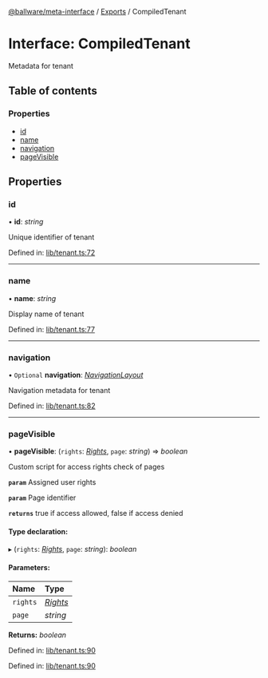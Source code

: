 [@ballware/meta-interface](../README.md) / [Exports](../modules.md) / CompiledTenant

# Interface: CompiledTenant

Metadata for tenant

## Table of contents

### Properties

- [id](compiledtenant.md#id)
- [name](compiledtenant.md#name)
- [navigation](compiledtenant.md#navigation)
- [pageVisible](compiledtenant.md#pagevisible)

## Properties

### id

• **id**: *string*

Unique identifier of tenant

Defined in: [lib/tenant.ts:72](https://github.com/ballware/ballware-client/blob/69c8328/libs/meta-interface/src/lib/tenant.ts#L72)

___

### name

• **name**: *string*

Display name of tenant

Defined in: [lib/tenant.ts:77](https://github.com/ballware/ballware-client/blob/69c8328/libs/meta-interface/src/lib/tenant.ts#L77)

___

### navigation

• `Optional` **navigation**: [*NavigationLayout*](navigationlayout.md)

Navigation metadata for tenant

Defined in: [lib/tenant.ts:82](https://github.com/ballware/ballware-client/blob/69c8328/libs/meta-interface/src/lib/tenant.ts#L82)

___

### pageVisible

• **pageVisible**: (`rights`: [*Rights*](rights.md), `page`: *string*) => *boolean*

Custom script for access rights check of pages

**`param`** Assigned user rights

**`param`** Page identifier

**`returns`** true if access allowed, false if access denied

#### Type declaration:

▸ (`rights`: [*Rights*](rights.md), `page`: *string*): *boolean*

#### Parameters:

Name | Type |
:------ | :------ |
`rights` | [*Rights*](rights.md) |
`page` | *string* |

**Returns:** *boolean*

Defined in: [lib/tenant.ts:90](https://github.com/ballware/ballware-client/blob/69c8328/libs/meta-interface/src/lib/tenant.ts#L90)

Defined in: [lib/tenant.ts:90](https://github.com/ballware/ballware-client/blob/69c8328/libs/meta-interface/src/lib/tenant.ts#L90)
